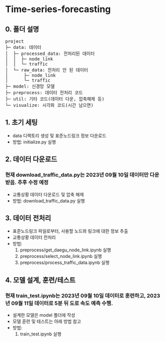 # Time-series-forecasting

## 0. 폴더 설명
<pre>
project
├─ data: 데이터
│  ├─ processed_data: 전처리된 데이터
│  │  ├─ node_link
│  │  └─ traffic
│  └─ raw_data: 전처리 안 된 데이터
│      ├─ node_link
│      └─ traffic
├─ model: 신경망 모델
├─ preprocess: 데이터 전처리 코드
├─ util: 기타 코드(데이터 다운, 압축해제 등)
└─ visualize: 시각화 코드(시간 남으면)
</pre>

## 1. 초기 세팅
- data 디렉토리 생성 및 표준노드링크 정보 다운로드
- 방법: initialize.py 실행

## 2. 데이터 다운로드
### 현재 download_traffic_data.py는 2023년 09월 10일 데이터만 다운 받음. 추후 수정 예정
- 교통상황 데이터 다운로드 및 압축 해제
- 방법: download_traffic_data.py 실행

## 3. 데이터 전처리
- 표준노드링크 파일로부터, 사용할 노드와 링크에 대한 정보 추출
- 교통상황 데이터 전처리
- 방법:  
    1. preprocess/get_daegu_node_link.ipynb 실행
    2. preprocess/select_node_link.ipynb 실행
    3. preprocess/process_traffic_data.ipynb 실행

## 4. 모델 설계, 훈련/테스트
### 현재 train_test.ipynb는 2023년 09월 10일 데이터로 훈련하고, 2023년 09월 11일 데이터로 5분 뒤 도로 속도 예측 수행.  
- 설계한 모델은 model 폴더에 작성
- 모델 훈련 및 테스트는 아래 방법 참고
- 방법:
    1. train_test.ipynb 실행